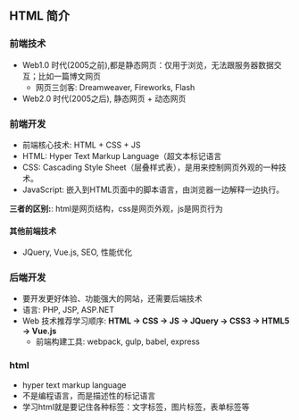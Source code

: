 ## HTML 简介

### 前端技术

- Web1.0 时代(2005之前),都是静态网页：仅用于浏览，无法跟服务器数据交互；比如一篇博文网页
  - 网页三剑客: Dreamweaver, Fireworks, Flash
- Web2.0 时代(2005之后), 静态网页 + 动态网页

### 前端开发

- 前端核心技术: HTML + CSS + JS
- HTML: Hyper Text Markup Language（超文本标记语言
- CSS: Cascading Style Sheet（层叠样式表），是用来控制网页外观的一种技术。
- JavaScript: 嵌入到HTML页面中的脚本语言，由浏览器一边解释一边执行。

**三者的区别:**: html是网页结构，css是网页外观，js是网页行为

#### 其他前端技术

- JQuery, Vue.js, SEO, 性能优化

### 后端开发

- 要开发更好体验、功能强大的网站，还需要后端技术
- 语言: PHP, JSP, ASP.NET
- Web 技术推荐学习顺序: **HTML -> CSS -> JS -> JQuery -> CSS3 -> HTML5 -> Vue.js**
  - 前端构建工具: webpack, gulp, babel, express

### html

- hyper text markup language
- 不是编程语言，而是描述性的标记语言
- 学习html就是要记住各种标签：文字标签，图片标签，表单标签等



